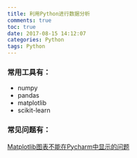 ```yaml
---
title: 利用Python进行数据分析
comments: true
toc: true
date: 2017-08-15 14:12:07
categories: Python
tags: Python
---
```


### 常用工具有：

- numpy
- pandas
- matplotlib
- scikit-learn 

### 常见问题有：

[ Matplotlib图表不能在Pycharm中显示的问题](http://blog.csdn.net/xinluqishi123/article/details/63523531)